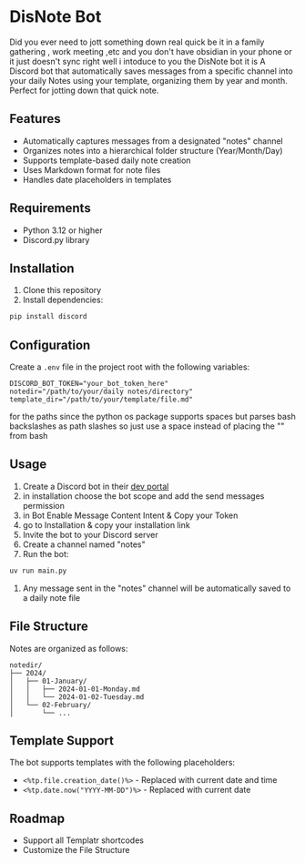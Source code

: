 # DisNote Bot

Did you ever need to jott something down real quick be it in a family gathering , work meeting ,etc and you don't have obsidian in your phone or it just doesn't sync right well i intoduce to you the DisNote bot it is A Discord bot that automatically saves messages from a specific channel into your daily Notes using your template, organizing them by year and month. Perfect for jotting down that quick note.

## Features

- Automatically captures messages from a designated "notes" channel
- Organizes notes into a hierarchical folder structure (Year/Month/Day)
- Supports template-based daily note creation
- Uses Markdown format for note files
- Handles date placeholders in templates

## Requirements

- Python 3.12 or higher
- Discord.py library

## Installation

1. Clone this repository
2. Install dependencies:
```sh
pip install discord
```

## Configuration

Create a `.env` file in the project root with the following variables:

```env
DISCORD_BOT_TOKEN="your_bot_token_here"
notedir="/path/to/your/daily notes/directory"
template_dir="/path/to/your/template/file.md"
```
for the paths since the python os package supports spaces but parses bash backslashes as path slashes so just use a space instead of placing the "\" from bash
## Usage

1. Create a Discord bot in their [dev portal](https://discord.com/developers/applications/)
2. in installation choose the bot scope and add the send messages permission  
3. in Bot Enable Message Content Intent & Copy your Token
4. go to Installation & copy your installation link
5. Invite the bot to your Discord server
6. Create a channel named "notes"
7. Run the bot:
```sh
uv run main.py
```
1. Any message sent in the "notes" channel will be automatically saved to a daily note file

## File Structure

Notes are organized as follows:
```
notedir/
├── 2024/
│   ├── 01-January/
│   │   ├── 2024-01-01-Monday.md
│   │   └── 2024-01-02-Tuesday.md
│   └── 02-February/
│       └── ...
```

## Template Support

The bot supports templates with the following placeholders:
- `<%tp.file.creation_date()%>` - Replaced with current date and time
- `<%tp.date.now("YYYY-MM-DD")%>` - Replaced with current date

## Roadmap
- Support all Templatr shortcodes
- Customize the File Structure